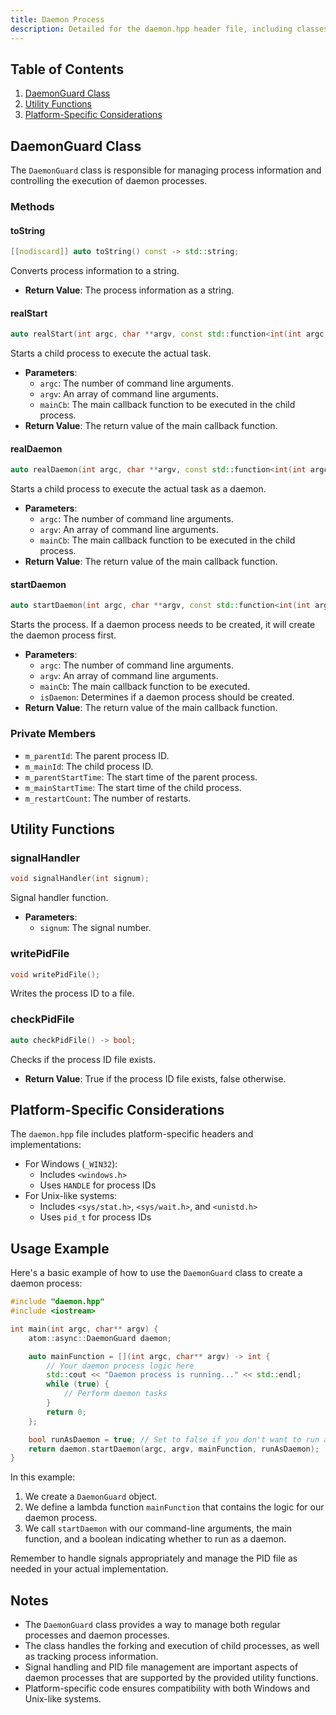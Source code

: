 ```yaml
---
title: Daemon Process
description: Detailed for the daemon.hpp header file, including classes and functions for managing daemon processes in C++, with platform-specific considerations and usage examples.
---
```


## Table of Contents

1. [DaemonGuard Class](#daemonguard-class)
2. [Utility Functions](#utility-functions)
3. [Platform-Specific Considerations](#platform-specific-considerations)

## DaemonGuard Class

The `DaemonGuard` class is responsible for managing process information and controlling the execution of daemon processes.

### Methods

#### toString

```cpp
[[nodiscard]] auto toString() const -> std::string;
```

Converts process information to a string.

- **Return Value**: The process information as a string.

#### realStart

```cpp
auto realStart(int argc, char **argv, const std::function<int(int argc, char **argv)> &mainCb) -> int;
```

Starts a child process to execute the actual task.

- **Parameters**:
  - `argc`: The number of command line arguments.
  - `argv`: An array of command line arguments.
  - `mainCb`: The main callback function to be executed in the child process.
- **Return Value**: The return value of the main callback function.

#### realDaemon

```cpp
auto realDaemon(int argc, char **argv, const std::function<int(int argc, char **argv)> &mainCb) -> int;
```

Starts a child process to execute the actual task as a daemon.

- **Parameters**:
  - `argc`: The number of command line arguments.
  - `argv`: An array of command line arguments.
  - `mainCb`: The main callback function to be executed in the child process.
- **Return Value**: The return value of the main callback function.

#### startDaemon

```cpp
auto startDaemon(int argc, char **argv, const std::function<int(int argc, char **argv)> &mainCb, bool isDaemon) -> int;
```

Starts the process. If a daemon process needs to be created, it will create the daemon process first.

- **Parameters**:
  - `argc`: The number of command line arguments.
  - `argv`: An array of command line arguments.
  - `mainCb`: The main callback function to be executed.
  - `isDaemon`: Determines if a daemon process should be created.
- **Return Value**: The return value of the main callback function.

### Private Members

- `m_parentId`: The parent process ID.
- `m_mainId`: The child process ID.
- `m_parentStartTime`: The start time of the parent process.
- `m_mainStartTime`: The start time of the child process.
- `m_restartCount`: The number of restarts.

## Utility Functions

### signalHandler

```cpp
void signalHandler(int signum);
```

Signal handler function.

- **Parameters**:
  - `signum`: The signal number.

### writePidFile

```cpp
void writePidFile();
```

Writes the process ID to a file.

### checkPidFile

```cpp
auto checkPidFile() -> bool;
```

Checks if the process ID file exists.

- **Return Value**: True if the process ID file exists, false otherwise.

## Platform-Specific Considerations

The `daemon.hpp` file includes platform-specific headers and implementations:

- For Windows (`_WIN32`):
  - Includes `<windows.h>`
  - Uses `HANDLE` for process IDs
- For Unix-like systems:
  - Includes `<sys/stat.h>`, `<sys/wait.h>`, and `<unistd.h>`
  - Uses `pid_t` for process IDs

## Usage Example

Here's a basic example of how to use the `DaemonGuard` class to create a daemon process:

```cpp
#include "daemon.hpp"
#include <iostream>

int main(int argc, char** argv) {
    atom::async::DaemonGuard daemon;

    auto mainFunction = [](int argc, char** argv) -> int {
        // Your daemon process logic here
        std::cout << "Daemon process is running..." << std::endl;
        while (true) {
            // Perform daemon tasks
        }
        return 0;
    };

    bool runAsDaemon = true; // Set to false if you don't want to run as a daemon
    return daemon.startDaemon(argc, argv, mainFunction, runAsDaemon);
}
```

In this example:

1. We create a `DaemonGuard` object.
2. We define a lambda function `mainFunction` that contains the logic for our daemon process.
3. We call `startDaemon` with our command-line arguments, the main function, and a boolean indicating whether to run as a daemon.

Remember to handle signals appropriately and manage the PID file as needed in your actual implementation.

## Notes

- The `DaemonGuard` class provides a way to manage both regular processes and daemon processes.
- The class handles the forking and execution of child processes, as well as tracking process information.
- Signal handling and PID file management are important aspects of daemon processes that are supported by the provided utility functions.
- Platform-specific code ensures compatibility with both Windows and Unix-like systems.
